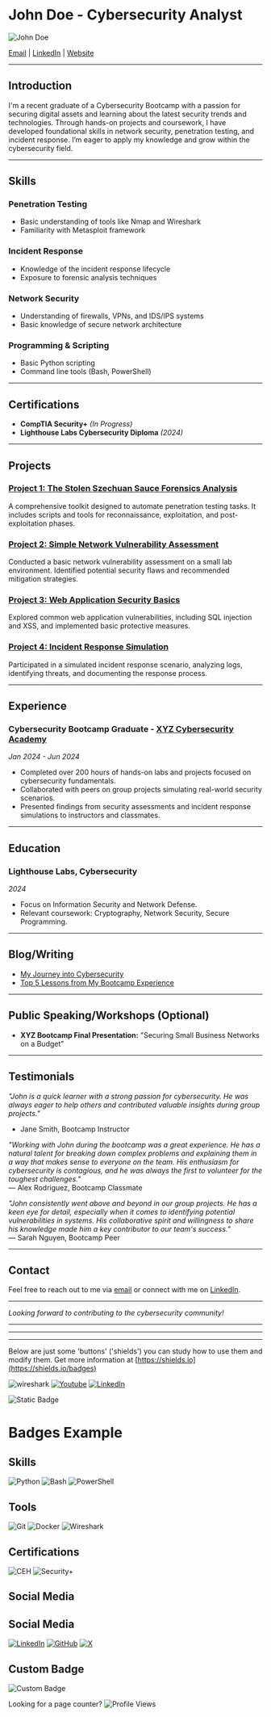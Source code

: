 # John Doe - Cybersecurity Analyst

![John Doe](profile-pic.jpg) <!-- Optional: Add your professional photo here -->

[Email](mailto:john.doe@example.com) | [LinkedIn](https://www.linkedin.com/in/johndoe/) | [Website](https://www.johndoe.com) 

---

## Introduction

I'm a recent graduate of a Cybersecurity Bootcamp with a passion for securing digital assets and learning about the latest security trends and technologies. Through hands-on projects and coursework, I have developed foundational skills in network security, penetration testing, and incident response. I’m eager to apply my knowledge and grow within the cybersecurity field.

---

## Skills

### Penetration Testing
- Basic understanding of tools like Nmap and Wireshark
- Familiarity with Metasploit framework

### Incident Response
- Knowledge of the incident response lifecycle
- Exposure to forensic analysis techniques

### Network Security
- Understanding of firewalls, VPNs, and IDS/IPS systems
- Basic knowledge of secure network architecture

### Programming & Scripting
- Basic Python scripting
- Command line tools (Bash, PowerShell)

---

## Certifications
- **CompTIA Security+** *(In Progress)*
- **Lighthouse Labs Cybersecurity Diploma** *(2024)*

---

## Projects

### [Project 1: The Stolen Szechuan Sauce Forensics Analysis](https://github.com/johndoe/szechuansauce)
A comprehensive toolkit designed to automate penetration testing tasks. It includes scripts and tools for reconnaissance, exploitation, and post-exploitation phases.

### [Project 2: Simple Network Vulnerability Assessment](https://github.com/johndoe/network-vulnerability-assessment)
Conducted a basic network vulnerability assessment on a small lab environment. Identified potential security flaws and recommended mitigation strategies.

### [Project 3: Web Application Security Basics](https://github.com/johndoe/web-security-basics)
Explored common web application vulnerabilities, including SQL injection and XSS, and implemented basic protective measures.

### [Project 4: Incident Response Simulation](https://github.com/johndoe/incident-response-simulation)
Participated in a simulated incident response scenario, analyzing logs, identifying threats, and documenting the response process.

---

## Experience

### Cybersecurity Bootcamp Graduate - [XYZ Cybersecurity Academy](https://www.xyzacademy.com)
*Jan 2024 - Jun 2024*

- Completed over 200 hours of hands-on labs and projects focused on cybersecurity fundamentals.
- Collaborated with peers on group projects simulating real-world security scenarios.
- Presented findings from security assessments and incident response simulations to instructors and classmates.

---

## Education

### Lighthouse Labs, Cybersecurity
*2024*

- Focus on Information Security and Network Defense.
- Relevant coursework: Cryptography, Network Security, Secure Programming.

---

## Blog/Writing
- [My Journey into Cybersecurity](https://www.johndoe.com/blog/my-journey)
- [Top 5 Lessons from My Bootcamp Experience](https://www.johndoe.com/blog/bootcamp-lessons)

---

## Public Speaking/Workshops (Optional)
- **XYZ Bootcamp Final Presentation:** "Securing Small Business Networks on a Budget"

---

## Testimonials

_"John is a quick learner with a strong passion for cybersecurity. He was always eager to help others and contributed valuable insights during group projects."_   
- Jane Smith, Bootcamp Instructor  

_"Working with John during the bootcamp was a great experience. He has a natural talent for breaking down complex problems and explaining them in a way that makes sense to everyone on the team. His enthusiasm for cybersecurity is contagious, and he was always the first to volunteer for the toughest challenges."_  
— Alex Rodriguez, Bootcamp Classmate  

_"John consistently went above and beyond in our group projects. He has a keen eye for detail, especially when it comes to identifying potential vulnerabilities in systems. His collaborative spirit and willingness to share his knowledge made him a key contributor to our team's success."_  
— Sarah Nguyen, Bootcamp Peer

---

## Contact

Feel free to reach out to me via [email](mailto:john.doe@example.com) or connect with me on [LinkedIn](https://www.linkedin.com/in/johndoe/).

---

*Looking forward to contributing to the cybersecurity community!*

---
---
---
Below are just some 'buttons' ('shields') you can study how to use them and modify them.  Get more information at [https://shields.io](https://shields.io/badges)

![wireshark](https://img.shields.io/badge/Wireshark-1679A7?style=for-the-badge&logo=Wireshark&logoColor=white)
[![Youtube](https://img.shields.io/badge/YouTube-red?style=for-the-badge&logo=youtube&logoColor=white)](https://www.youtube.com/@ErnieJohnsonCA) [![LinkedIn](https://img.shields.io/badge/LinkedIn-0077B5?style=for-the-badge&logo=linkedin&logoColor=white)](https://www.linkedin.com/in/ernie-johnson/)

![Static Badge](https://img.shields.io/badge/my%20badge-blue)

# Badges Example

## Skills
![Python](https://img.shields.io/badge/Python-3776AB?style=for-the-badge&logo=python&logoColor=white)
![Bash](https://img.shields.io/badge/Bash-4EAA25?style=for-the-badge&logo=gnubash&logoColor=white)
![PowerShell](https://img.shields.io/badge/PowerShell-5391FE?style=for-the-badge&logo=powershell&logoColor=white)

## Tools
![Git](https://img.shields.io/badge/Git-F05032?style=flat-square&logo=git&logoColor=white)
![Docker](https://img.shields.io/badge/Docker-2496ED?style=flat-square&logo=docker&logoColor=white)
![Wireshark](https://img.shields.io/badge/Wireshark-1679A7?style=flat-square&logo=wireshark&logoColor=white)

## Certifications
![CEH](https://img.shields.io/badge/Certified%20Ethical%20Hacker-CEH-RED?style=plastic&logo=hackthebox&logoColor=white)
![Security+](https://img.shields.io/badge/CompTIA-Security%2B-EA2D2F?style=plastic&logo=comptia&logoColor=white)

## Social Media
## Social Media

[![LinkedIn](https://img.shields.io/badge/LinkedIn-0077B5?style=for-the-badge&logo=linkedin&logoColor=white)](https://www.linkedin.com/in/yourusername/)
[![GitHub](https://img.shields.io/badge/GitHub-181717?style=for-the-badge&logo=github&logoColor=white)](https://github.com/yourusername)
[![X](https://img.shields.io/badge/Twitter-1DA1F2?style=for-the-badge&logo=twitter&logoColor=white)](https://twitter.com/yourusername)


## Custom Badge
![Custom Badge](https://img.shields.io/badge/Custom-Example-brightgreen?style=for-the-badge&logo=custom&logoColor=white)



Looking for a page counter?
![Profile Views](https://komarev.com/ghpvc/?username=replace-with-your-github-username&style=flat-square&color=blue)

